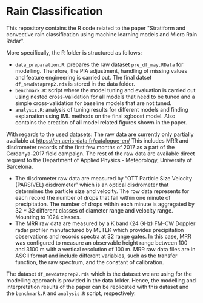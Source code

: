 # Rain Classification

This repository contains the R code related to the paper "Stratiform and convective rain classification using machine learning models and Micro Rain Radar".


More specifically, the R folder is structured as follows:
* `data_preparation.R`: prepares the raw dataset `pre_df_may.RData` for modelling. Therefore, the PIA adjustment, handling of missing values and feature engineering is carried out. The final datset `df_newdataprep2.rds` is stored in the data folder.
* `benchmark.R`: script where the model tuning and evaluation is carried out using nested cross-validation for all models that need to be tuned and a simple cross-validation for baseline models that are not tuned.
* `analysis.R`: analysis of tuning results for different models and finding explanation using IML methods on the final xgboost model. Also contains the creation of all model related figures shown in the paper.

With regards to the used datasets: 
The raw data are currently only partially available at https://en.aeris-data.fr/catalogue-en/ This includes MRR and disdrometer records of the first few months of 2017 as a part of the Cerdanya-2017 field campaign. The rest of the raw data are available direct request to the Department of Applied Physics - Meteorology, University of Barcelona. 
* The disdrometer raw data are measured by “OTT Particle Size Velocity (PARSIVEL) disdrometer” which is an optical disdrometer that determines the particle size and velocity. The row data represents for each record the number of drops that fall within one minute of precipitation. The number of drops within each minute is aggregated by 32 * 32 different classes of diameter range and velocity range. Mounting to 1024 classes. 
* The MRR raw data are measured by a K band (24 GHz) FM–CW Doppler radar profiler manufactured by METEK which provides precipitation observations and records spectra at 32 range gates. In this case, MRR was configured to measure an observable height range between 100 and 3100 m with a vertical resolution of 100 m. MRR raw data files are in ASCII format and include different variables, such as the transfer function, the raw spectrum, and the constant of calibration.



The dataset `df_newdataprep2.rds` which is the dataset we are using for the modelling approach is provided in the data folder. Hence, the modelling and interpretation results of the paper can be replicated with this dataset and the `benchmark.R` and `analysis.R` script, respectively.
